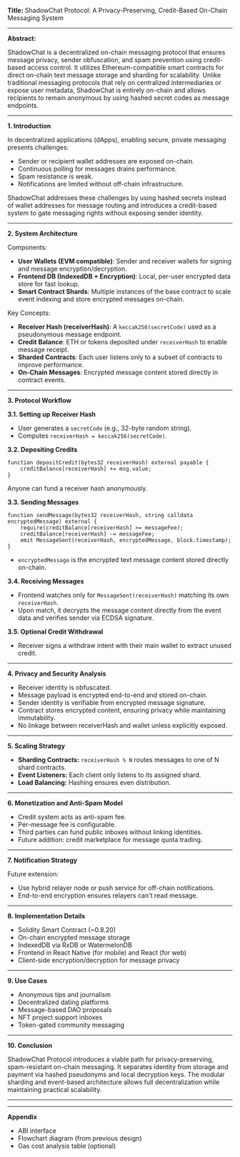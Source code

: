 **Title:** ShadowChat Protocol: A Privacy-Preserving, Credit-Based On-Chain Messaging System

---

**Abstract:**

ShadowChat is a decentralized on-chain messaging protocol that ensures message privacy, sender obfuscation, and spam prevention using credit-based access control. It utilizes Ethereum-compatible smart contracts for direct on-chain text message storage and sharding for scalability. Unlike traditional messaging protocols that rely on centralized intermediaries or expose user metadata, ShadowChat is entirely on-chain and allows recipients to remain anonymous by using hashed secret codes as message endpoints.

---

**1. Introduction**

In decentralized applications (dApps), enabling secure, private messaging presents challenges:

- Sender or recipient wallet addresses are exposed on-chain.
- Continuous polling for messages drains performance.
- Spam resistance is weak.
- Notifications are limited without off-chain infrastructure.

ShadowChat addresses these challenges by using hashed secrets instead of wallet addresses for message routing and introduces a credit-based system to gate messaging rights without exposing sender identity.

---

**2. System Architecture**

Components:

- **User Wallets (EVM compatible)**: Sender and receiver wallets for signing and message encryption/decryption.
- **Frontend DB (IndexedDB + Encryption)**: Local, per-user encrypted data store for fast lookup.
- **Smart Contract Shards**: Multiple instances of the base contract to scale event indexing and store encrypted messages on-chain.

Key Concepts:

- **Receiver Hash (receiverHash)**: A `keccak256(secretCode)` used as a pseudonymous message endpoint.
- **Credit Balance**: ETH or tokens deposited under `receiverHash` to enable message receipt.
- **Sharded Contracts**: Each user listens only to a subset of contracts to improve performance.
- **On-Chain Messages**: Encrypted message content stored directly in contract events.

---

**3. Protocol Workflow**

**3.1. Setting up Receiver Hash**

- User generates a `secretCode` (e.g., 32-byte random string).
- Computes `receiverHash = keccak256(secretCode)`.

**3.2. Depositing Credits**

```solidity
function depositCredit(bytes32 receiverHash) external payable {
    creditBalance[receiverHash] += msg.value;
}
```

Anyone can fund a receiver hash anonymously.

**3.3. Sending Messages**

```solidity
function sendMessage(bytes32 receiverHash, string calldata encryptedMessage) external {
    require(creditBalance[receiverHash] >= messageFee);
    creditBalance[receiverHash] -= messageFee;
    emit MessageSent(receiverHash, encryptedMessage, block.timestamp);
}
```

- `encryptedMessage` is the encrypted text message content stored directly on-chain.

**3.4. Receiving Messages**

- Frontend watches only for `MessageSent(receiverHash)` matching its own `receiverHash`.
- Upon match, it decrypts the message content directly from the event data and verifies sender via ECDSA signature.

**3.5. Optional Credit Withdrawal**

- Receiver signs a withdraw intent with their main wallet to extract unused credit.

---

**4. Privacy and Security Analysis**

- Receiver identity is obfuscated.
- Message payload is encrypted end-to-end and stored on-chain.
- Sender identity is verifiable from encrypted message signature.
- Contract stores encrypted content, ensuring privacy while maintaining immutability.
- No linkage between receiverHash and wallet unless explicitly exposed.

---

**5. Scaling Strategy**

- **Sharding Contracts:** `receiverHash % N` routes messages to one of N shard contracts.
- **Event Listeners:** Each client only listens to its assigned shard.
- **Load Balancing:** Hashing ensures even distribution.

---

**6. Monetization and Anti-Spam Model**

- Credit system acts as anti-spam fee.
- Per-message fee is configurable.
- Third parties can fund public inboxes without linking identities.
- Future addition: credit marketplace for message quota trading.

---

**7. Notification Strategy**

Future extension:

- Use hybrid relayer node or push service for off-chain notifications.
- End-to-end encryption ensures relayers can't read message.

---

**8. Implementation Details**

- Solidity Smart Contract (~0.8.20)
- On-chain encrypted message storage
- IndexedDB via RxDB or WatermelonDB
- Frontend in React Native (for mobile) and React (for web)
- Client-side encryption/decryption for message privacy

---

**9. Use Cases**

- Anonymous tips and journalism
- Decentralized dating platforms
- Message-based DAO proposals
- NFT project support inboxes
- Token-gated community messaging

---

**10. Conclusion**

ShadowChat Protocol introduces a viable path for privacy-preserving, spam-resistant on-chain messaging. It separates identity from storage and payment via hashed pseudonyms and local decryption keys. The modular sharding and event-based architecture allows full decentralization while maintaining practical scalability.

---
---

**Appendix**

- ABI interface
- Flowchart diagram (from previous design)
- Gas cost analysis table (optional)


